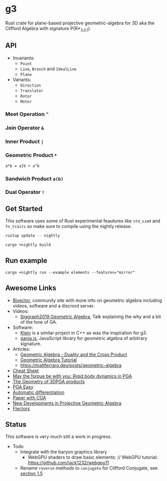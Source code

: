 # g3

Rust crate for plane-based projective geometric-algebra for 3D aka the Clifford Algebra with signature P(R*<sub>3,0,1</sub>).


## API

* Invariants:
  * `Point`
  * `Line`, `Branch` and `IdealLine`
  * `Plane`
* Variants:
  * `Direction`
  * `Translator`
  * `Rotor`
  * `Motor`

### Meet Operation `^`

### Join Operator `&`

### Inner Product `|`

### Geometric Product `*`

`a*b = a|b + a^b`

### Sandwich Product `a(b)`

### Dual Operator `!`

## Get Started

This software uses some of Rust experimental feautures like `std_simd` and `fn_traits` so make sure to compile using the nightly release.

```bash
rustup update -- nightly
```

```bash
cargo +nightly build
```


## Run example


```
cargo +nightly run --example elements --features="mirror"
```

## Awesome Links

* [Bivector](https://bivector.net/), community site with more info on geometric algebra including videos, software and a discrord server.
* Videos:
  * [Siggraph2019 Geometric Algebra](https://www.youtube.com/watch?v=tX4H_ctggYo), Talk explaining the why and a bit of the how of GA.
* Software:
  * [Klein](https://www.jeremyong.com/klein/) is a similar project in C++ as was the inspiration for g3.
  * [ganja.js](https://github.com/enkimute/ganja.js), JavaScript library for geometric algebra of arbitrary signature.
* Articles:
  * [Geometric Algebra - Duality and the Cross Product](https://www.youtube.com/watch?v=RAcyVrMNV5s)
  * [Geometric Algebra Tutorial](https://geometricalgebratutorial.com)
  * https://mattferraro.dev/posts/geometric-algebra
* [Cheat Sheet](https://enki.ws/ganja.js/examples/coffeeshop.html#V3k2baxG2&fullscreen)
* [May the forque be with you: Rigid body dynamics in PGA](https://enki.ws/ganja.js/examples/pga_dyn.html)
* [The Geometry of 3DPGA products](https://enki.ws/ganja.js/examples/coffeeshop.html#ydDtaGu0a&fullscreen)
* [PGA Easy](https://enki.ws/PGAEasy/PGAEasy%20GAppendix.html)
* [Automatic differentiation](https://discourse.bivector.net/t/automatic-differentiation/289)
* [Paper with CGA](https://www.researchgate.net/profile/Leo-Dorst/publication/266149530_Total_Least_Squares_Fitting_of_k-Spheres_in_n-D_Euclidean_Space_Using_an_n2-D_Isometric_Representation/links/561431ce08ae4ce3cc6391ac/Total-Least-Squares-Fitting-of-k-Spheres-in-n-D-Euclidean-Space-Using-an-n-2-D-Isometric-Representation.pdf)
* [New Developments in Projective Geometric Algebra](http://terathon.com/gdc21_lengyel.pdf)
* [Flectors](https://projectivegeometricalgebra.org/wiki/index.php?title=Flector)

## Status

This software is very much still a work in progress.

* Todo
  * Integrate with the baryon graphics library
    * WebGPU shaders to draw basic elements: // WebGPU tutorial: https://github.com/jack1232/webgpu11
  * Rename `reverse` methods to `conjugate` for Clifford Conjugate, see [section 1.5](https://observablehq.com/@enkimute/glu-lookat-in-3d-pga)
